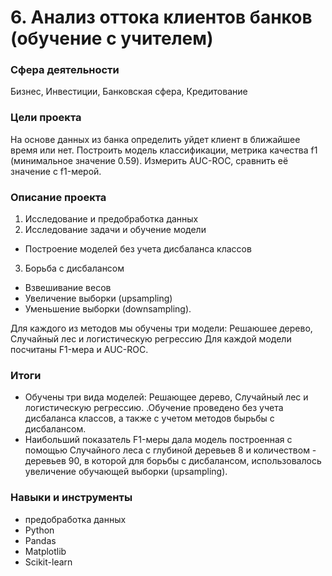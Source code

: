 # 6. Анализ оттока клиентов банков (обучение с учителем)

### Сфера деятельности
Бизнес, Инвестиции, Банковская сфера, Кредитование

### Цели проекта

На основе данных из банка определить уйдет клиент в ближайшее время или нет. Построить модель классификации, метрика качества f1 (минимальное значение 0.59). Измерить AUC-ROC, сравнить её значение с f1-мерой.

### Описание проекта

1.  Исследование и предобработка данных
2.  Исследование задачи и обучение модели
- Построение моделей без учета дисбаланса классов
3.  Борьба с дисбалансом
- Взвешивание весов
- Увеличение выборки (upsampling)
- Уменьшение выборки (downsampling).

Для каждого из методов мы обучены три модели: Решаюшее дерево, Случайный лес и логистическую регрессию
Для каждой модели посчитаны F1-мера и AUC-ROC.

### Итоги

- Обучены три вида моделей: Решающее дерево, Случайный лес и логистическую регрессию. .Обучение проведено без учета дисбаланса классов, а также с учетом методов бырьбы с дисбалансом.
- Наибольший показатель F1-меры дала модель построенная с помощью Случайного леса с глубиной деревьев 8 и количеством - деревьев 90, в которой для борьбы с дисбалансом, использовалось увеличение обучающей выборки (upsampling).

### Навыки и инструменты

- предобработка данных
- Python
- Pandas
- Matplotlib
- Scikit-learn